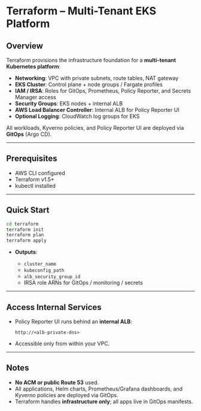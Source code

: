 # Terraform – Multi-Tenant EKS Platform

## Overview

Terraform provisions the infrastructure foundation for a **multi-tenant Kubernetes platform**:

* **Networking**: VPC with private subnets, route tables, NAT gateway
* **EKS Cluster**: Control plane + node groups / Fargate profiles
* **IAM / IRSA**: Roles for GitOps, Prometheus, Policy Reporter, and Secrets Manager access
* **Security Groups**: EKS nodes + internal ALB
* **AWS Load Balancer Controller**: Internal ALB for Policy Reporter UI
* **Optional Logging**: CloudWatch log groups for EKS

All workloads, Kyverno policies, and Policy Reporter UI are deployed via **GitOps** (Argo CD).

---

## Prerequisites

* AWS CLI configured
* Terraform v1.5+
* kubectl installed

---

## Quick Start

```bash
cd terraform
terraform init
terraform plan
terraform apply
```

* **Outputs**:

  * `cluster_name`
  * `kubeconfig_path`
  * `alb_security_group_id`
  * IRSA role ARNs for GitOps / monitoring / secrets

---

## Access Internal Services

* Policy Reporter UI runs behind an **internal ALB**:

  ```
  http://<alb-private-dns>
  ```
* Accessible only from within your VPC.

---

## Notes

* **No ACM or public Route 53** used.
* All applications, Helm charts, Prometheus/Grafana dashboards, and Kyverno policies are deployed via GitOps.
* Terraform handles **infrastructure only**; all apps live in GitOps manifests.
